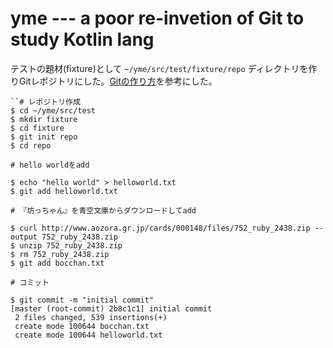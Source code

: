 yme --- a poor re-invetion of Git to study Kotlin lang
======

テストの題材(fixture)として `~/yme/src/test/fixture/repo` ディレクトリを作りGitレポジトリにした。[Gitの作り方](https://tech.mercari.com/entry/2015/09/14/175300)を参考にした。

```
``# レポジトリ作成
$ cd ~/yme/src/test
$ mkdir fixture
$ cd fixture
$ git init repo
$ cd repo

# hello worldをadd

$ echo "hello world" > helloworld.txt
$ git add helloworld.txt

# 『坊っちゃん』を青空文庫からダウンロードしてadd

$ curl http://www.aozora.gr.jp/cards/000148/files/752_ruby_2438.zip --output 752_ruby_2438.zip
$ unzip 752_ruby_2438.zip
$ rm 752_ruby_2438.zip
$ git add bocchan.txt

# コミット

$ git commit -m "initial commit"
[master (root-commit) 2b8c1c1] initial commit
 2 files changed, 539 insertions(+)
 create mode 100644 bocchan.txt
 create mode 100644 helloworld.txt
```
